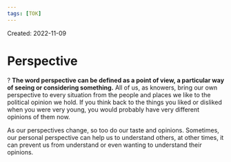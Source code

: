 ```yaml
---
tags: [TOK] 
---
```

Created: 2022-11-09

# Perspective
?
**The word perspective can be defined as a point of view, a particular way of seeing or considering something.**
All of us, as knowers, bring our own perspective to every situation from the people and places we like to the political opinion we hold. If you think back to the things you liked or disliked when you were very young, you would probably have very different opinions of them now.
<!--SR:!2023-07-24,140,230-->

As our perspectives change, so too do our taste and opinions. Sometimes, our personal perspective can help us to understand others, at other times, it can prevent us from understand or even wanting to understand their opinions.
